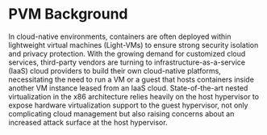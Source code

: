 # PVM Background

In cloud-native environments, containers are often deployed within lightweight
virtual machines (Light-VMs) to ensure strong security isolation and privacy
protection. With the growing demand for customized cloud services, third-party
vendors are turning to infrastructure-as-a-service (IaaS) cloud providers to
build their own cloud-native platforms, necessitating the need to run a VM or a
guest that hosts containers inside another VM instance leased from an IaaS
cloud. State-of-the-art nested virtualization in the x86 architecture relies
heavily on the host hypervisor to expose hardware virtualization support to the
guest hypervisor, not only complicating cloud management but also raising
concerns about an increased attack surface at the host hypervisor.
